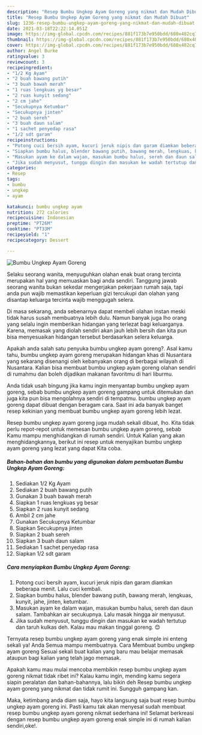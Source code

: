 ```yaml
---
description: "Resep Bumbu Ungkep Ayam Goreng yang nikmat dan Mudah Dibuat"
title: "Resep Bumbu Ungkep Ayam Goreng yang nikmat dan Mudah Dibuat"
slug: 1236-resep-bumbu-ungkep-ayam-goreng-yang-nikmat-dan-mudah-dibuat
date: 2021-03-18T22:22:14.051Z
image: https://img-global.cpcdn.com/recipes/881f173b7e950bdd/680x482cq70/bumbu-ungkep-ayam-goreng-foto-resep-utama.jpg
thumbnail: https://img-global.cpcdn.com/recipes/881f173b7e950bdd/680x482cq70/bumbu-ungkep-ayam-goreng-foto-resep-utama.jpg
cover: https://img-global.cpcdn.com/recipes/881f173b7e950bdd/680x482cq70/bumbu-ungkep-ayam-goreng-foto-resep-utama.jpg
author: Angel Burke
ratingvalue: 3
reviewcount: 3
recipeingredient:
- "1/2 Kg Ayam"
- "2 buah bawang putih"
- "3 buah bawah merah"
- "1 ruas lengkuas yg besar"
- "2 ruas kunyit sedang"
- "2 cm jahe"
- "Secukupnya Ketumbar"
- "Secukupnya jinten"
- "2 buah sereh"
- "3 buah daun salam"
- "1 sachet penyedap rasa"
- "1/2 sdt garam"
recipeinstructions:
- "Potong cuci bersih ayam, kucuri jeruk nipis dan garam diamkan beberapa menit. Lalu cuci kembali."
- "Siapkan bumbu halus, blender bawang putih, bawang merah, lengkuas, kunyit, jahe, jinten, ketumbar."
- "Masukan ayam ke dalam wajan, masukan bumbu halus, sereh dan daun salam. Tambahkan air secukupnya. Lalu masak hingga air menyusut."
- "Jika sudah menyusut, tunggu dingin dan masukan ke wadah tertutup dan taruh kulkas deh. Kalau mau makan tinggal goreng. 😊"
categories:
- Resep
tags:
- bumbu
- ungkep
- ayam

katakunci: bumbu ungkep ayam 
nutrition: 272 calories
recipecuisine: Indonesian
preptime: "PT26M"
cooktime: "PT33M"
recipeyield: "1"
recipecategory: Dessert

---
```



![Bumbu Ungkep Ayam Goreng](https://img-global.cpcdn.com/recipes/881f173b7e950bdd/680x482cq70/bumbu-ungkep-ayam-goreng-foto-resep-utama.jpg)

Selaku seorang wanita, menyuguhkan olahan enak buat orang tercinta merupakan hal yang memuaskan bagi anda sendiri. Tanggung jawab seorang  wanita bukan sekedar mengerjakan pekerjaan rumah saja, tapi anda pun wajib memastikan keperluan gizi tercukupi dan olahan yang disantap keluarga tercinta wajib menggugah selera.

Di masa  sekarang, anda sebenarnya dapat membeli olahan instan meski tidak harus susah membuatnya lebih dulu. Namun banyak juga lho orang yang selalu ingin memberikan hidangan yang terlezat bagi keluarganya. Karena, memasak yang diolah sendiri akan jauh lebih bersih dan kita pun bisa menyesuaikan hidangan tersebut berdasarkan selera keluarga. 



Apakah anda salah satu penyuka bumbu ungkep ayam goreng?. Asal kamu tahu, bumbu ungkep ayam goreng merupakan hidangan khas di Nusantara yang sekarang disenangi oleh kebanyakan orang di berbagai wilayah di Nusantara. Kalian bisa membuat bumbu ungkep ayam goreng olahan sendiri di rumahmu dan boleh dijadikan makanan favoritmu di hari liburmu.

Anda tidak usah bingung jika kamu ingin menyantap bumbu ungkep ayam goreng, sebab bumbu ungkep ayam goreng gampang untuk ditemukan dan juga kita pun bisa mengolahnya sendiri di tempatmu. bumbu ungkep ayam goreng dapat dibuat dengan beragam cara. Saat ini ada banyak banget resep kekinian yang membuat bumbu ungkep ayam goreng lebih lezat.

Resep bumbu ungkep ayam goreng juga mudah sekali dibuat, lho. Kita tidak perlu repot-repot untuk memesan bumbu ungkep ayam goreng, sebab Kamu mampu menghidangkan di rumah sendiri. Untuk Kalian yang akan menghidangkannya, berikut ini resep untuk menyajikan bumbu ungkep ayam goreng yang lezat yang dapat Kita coba.

<!--inarticleads1-->

##### Bahan-bahan dan bumbu yang digunakan dalam pembuatan Bumbu Ungkep Ayam Goreng:

1. Sediakan 1/2 Kg Ayam
1. Sediakan 2 buah bawang putih
1. Gunakan 3 buah bawah merah
1. Siapkan 1 ruas lengkuas yg besar
1. Siapkan 2 ruas kunyit sedang
1. Ambil 2 cm jahe
1. Gunakan Secukupnya Ketumbar
1. Siapkan Secukupnya jinten
1. Siapkan 2 buah sereh
1. Siapkan 3 buah daun salam
1. Sediakan 1 sachet penyedap rasa
1. Siapkan 1/2 sdt garam




<!--inarticleads2-->

##### Cara menyiapkan Bumbu Ungkep Ayam Goreng:

1. Potong cuci bersih ayam, kucuri jeruk nipis dan garam diamkan beberapa menit. Lalu cuci kembali.
1. Siapkan bumbu halus, blender bawang putih, bawang merah, lengkuas, kunyit, jahe, jinten, ketumbar.
1. Masukan ayam ke dalam wajan, masukan bumbu halus, sereh dan daun salam. Tambahkan air secukupnya. Lalu masak hingga air menyusut.
1. Jika sudah menyusut, tunggu dingin dan masukan ke wadah tertutup dan taruh kulkas deh. Kalau mau makan tinggal goreng. 😊




Ternyata resep bumbu ungkep ayam goreng yang enak simple ini enteng sekali ya! Anda Semua mampu membuatnya. Cara Membuat bumbu ungkep ayam goreng Sesuai sekali buat kalian yang baru mau belajar memasak ataupun bagi kalian yang telah jago memasak.

Apakah kamu mau mulai mencoba membikin resep bumbu ungkep ayam goreng nikmat tidak ribet ini? Kalau kamu ingin, mending kamu segera siapin peralatan dan bahan-bahannya, lalu bikin deh Resep bumbu ungkep ayam goreng yang nikmat dan tidak rumit ini. Sungguh gampang kan. 

Maka, ketimbang anda diam saja, hayo kita langsung saja buat resep bumbu ungkep ayam goreng ini. Pasti kamu tak akan menyesal sudah membuat resep bumbu ungkep ayam goreng nikmat sederhana ini! Selamat berkreasi dengan resep bumbu ungkep ayam goreng enak simple ini di rumah kalian sendiri,oke!.

